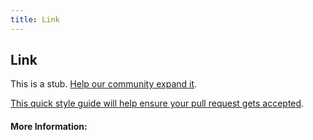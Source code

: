 ```yaml
---
title: Link
---
```


## Link

This is a stub. [Help our community expand it](https://github.com/freecodecamp/guides/tree/master/src/pages/articles/css/selectors/pseudo/link/index.md).

[This quick style guide will help ensure your pull request gets accepted](https://github.com/freeCodeCamp/guides/blob/master/README.md).

<!-- The article goes here, in GitHub-flavored Markdown. Feel free to add YouTube videos, images, and CodePen/JSBin embeds  -->

#### More Information:
<!-- Please add any articles you think might be helpful to read before writing the article -->


